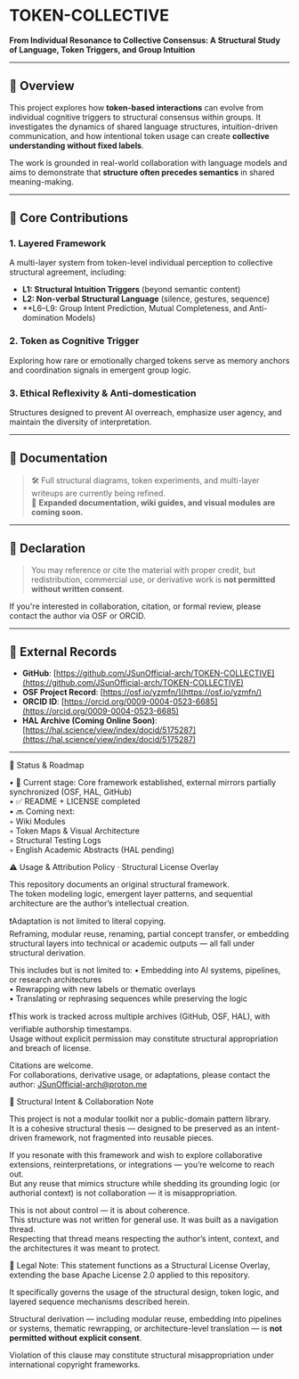 # TOKEN-COLLECTIVE

**From Individual Resonance to Collective Consensus: A Structural Study of Language, Token Triggers, and Group Intuition**

---

## 📌 Overview

This project explores how **token-based interactions** can evolve from individual cognitive triggers to structural consensus within groups. It investigates the dynamics of shared language structures, intuition-driven communication, and how intentional token usage can create **collective understanding without fixed labels**.

The work is grounded in real-world collaboration with language models and aims to demonstrate that **structure often precedes semantics** in shared meaning-making.

---

## 🧠 Core Contributions

### 1. Layered Framework  
A multi-layer system from token-level individual perception to collective structural agreement, including:

- **L1: Structural Intuition Triggers** (beyond semantic content)
- **L2: Non-verbal Structural Language** (silence, gestures, sequence)
- **L6–L9: Group Intent Prediction, Mutual Completeness, and Anti-domination Models)

### 2. Token as Cognitive Trigger  
Exploring how rare or emotionally charged tokens serve as memory anchors and coordination signals in emergent group logic.

### 3. Ethical Reflexivity & Anti-domestication  
Structures designed to prevent AI overreach, emphasize user agency, and maintain the diversity of interpretation.

---

## 📖 Documentation

> 🛠️ Full structural diagrams, token experiments, and multi-layer writeups are currently being refined.  
> 📎 **Expanded documentation, wiki guides, and visual modules are coming soon.**

---

## 📜 Declaration

> You may reference or cite the material with proper credit, but redistribution, commercial use, or derivative work is **not permitted without written consent**.

If you're interested in collaboration, citation, or formal review, please contact the author via OSF or ORCID.

---

## 🔗 External Records

- **GitHub**: [https://github.com/JSunOfficial-arch/TOKEN-COLLECTIVE](https://github.com/JSunOfficial-arch/TOKEN-COLLECTIVE)
- **OSF Project Record**: [https://osf.io/yzmfn/](https://osf.io/yzmfn/)
- **ORCID ID**: [https://orcid.org/0009-0004-0523-6685](https://orcid.org/0009-0004-0523-6685)
- **HAL Archive (Coming Online Soon)**: [https://hal.science/view/index/docid/5175287](https://hal.science/view/index/docid/5175287)

---

📌 Status & Roadmap

• 🔄 Current stage: Core framework established, external mirrors partially synchronized (OSF, HAL, GitHub)  
• ✅ README + LICENSE completed  
• 🔜 Coming next:  
   ◦ Wiki Modules  
   ◦ Token Maps & Visual Architecture  
   ◦ Structural Testing Logs  
   ◦ English Academic Abstracts (HAL pending)

⚠️ Usage & Attribution Policy · Structural License Overlay

This repository documents an original structural framework.  
The token modeling logic, emergent layer patterns, and sequential architecture are the author’s intellectual creation.

❗Adaptation is not limited to literal copying.  
Reframing, modular reuse, renaming, partial concept transfer, or embedding structural layers into technical or academic outputs — all fall under structural derivation.

This includes but is not limited to:
• Embedding into AI systems, pipelines, or research architectures  
• Rewrapping with new labels or thematic overlays  
• Translating or rephrasing sequences while preserving the logic  

❗This work is tracked across multiple archives (GitHub, OSF, HAL), with verifiable authorship timestamps.  
Usage without explicit permission may constitute structural appropriation and breach of license.

Citations are welcome.  
For collaborations, derivative usage, or adaptations, please contact the author:  JSunOfficial-arch@proton.me

🧭 Structural Intent & Collaboration Note

This project is not a modular toolkit nor a public-domain pattern library.  
It is a cohesive structural thesis — designed to be preserved as an intent-driven framework, not fragmented into reusable pieces.

If you resonate with this framework and wish to explore collaborative extensions, reinterpretations, or integrations — you’re welcome to reach out.  
But any reuse that mimics structure while shedding its grounding logic (or authorial context) is not collaboration — it is misappropriation.

This is not about control — it is about coherence.  
This structure was not written for general use. It was built as a navigation thread.  
Respecting that thread means respecting the author’s intent, context, and the architectures it was meant to protect.

🧾 Legal Note:
This statement functions as a Structural License Overlay, extending the base Apache License 2.0 applied to this repository.

It specifically governs the usage of the structural design, token logic, and layered sequence mechanisms described herein.

Structural derivation — including modular reuse, embedding into pipelines or systems, thematic rewrapping, or architecture-level translation — is **not permitted without explicit consent**.

Violation of this clause may constitute structural misappropriation under international copyright frameworks.
